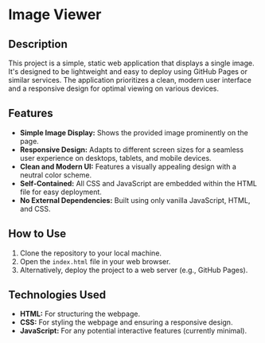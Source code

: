 # Image Viewer

## Description
This project is a simple, static web application that displays a single image. It's designed to be lightweight and easy to deploy using GitHub Pages or similar services. The application prioritizes a clean, modern user interface and a responsive design for optimal viewing on various devices.

## Features
*   **Simple Image Display:** Shows the provided image prominently on the page.
*   **Responsive Design:** Adapts to different screen sizes for a seamless user experience on desktops, tablets, and mobile devices.
*   **Clean and Modern UI:** Features a visually appealing design with a neutral color scheme.
*   **Self-Contained:** All CSS and JavaScript are embedded within the HTML file for easy deployment.
*   **No External Dependencies:** Built using only vanilla JavaScript, HTML, and CSS.

## How to Use
1.  Clone the repository to your local machine.
2.  Open the `index.html` file in your web browser.
3.  Alternatively, deploy the project to a web server (e.g., GitHub Pages).

## Technologies Used
*   **HTML:** For structuring the webpage.
*   **CSS:** For styling the webpage and ensuring a responsive design.
*   **JavaScript:** For any potential interactive features (currently minimal).